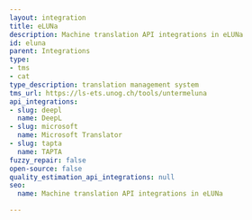 ```yaml
---
layout: integration
title: eLUNa
description: Machine translation API integrations in eLUNa
id: eluna
parent: Integrations
type:
- tms
- cat
type_description: translation management system
tms_url: https://ls-ets.unog.ch/tools/untermeluna
api_integrations:
- slug: deepl
  name: DeepL
- slug: microsoft
  name: Microsoft Translator
- slug: tapta
  name: TAPTA
fuzzy_repair: false
open-source: false
quality_estimation_api_integrations: null
seo:
  name: Machine translation API integrations in eLUNa

---
```


